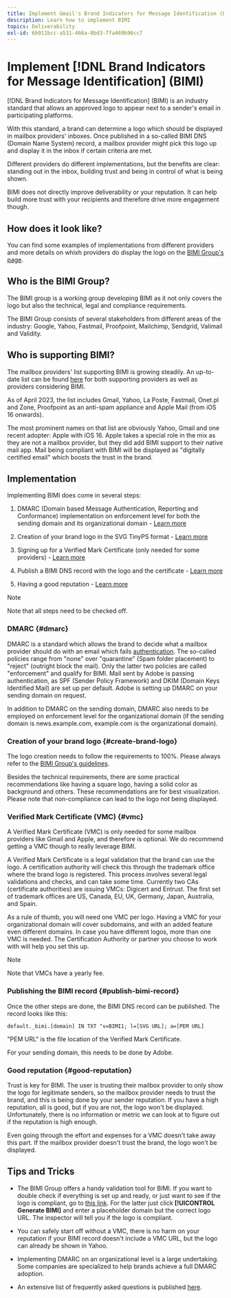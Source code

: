 ```yaml
---
title: Implement Gmail's Brand Indicators for Message Identification (BIMI)
description: Learn how to implement BIMI
topics: Deliverability
exl-id: 6b911bcc-a531-466a-8bd3-7fa469b96cc7
---
```

# Implement [!DNL Brand Indicators for Message Identification] (BIMI)

[!DNL Brand Indicators for Message Identification] (BIMI) is an industry standard that allows an approved logo to appear next to a sender's email in participating platforms.

With this standard, a brand can determine a logo which should be displayed in mailbox providers' inboxes. Once published in a so-called BIMI DNS (Domain Name System) record, a mailbox provider might pick this logo up and display it in the inbox if certain criteria are met.

Different providers do different implementations, but the benefits are clear: standing out in the inbox, building trust and being in control of what is being shown.

BIMI does not directly improve deliverability or your reputation. It can help build more trust with your recipients and therefore drive more engagement though.

## How does it look like?

You can find some examples of implementations from different providers and more details on whixh providers do display the logo on the [BIMI Group's page](https://bimigroup.org/where-is-my-bimi-logo-displayed/).

## Who is the BIMI Group?

The BIMI group is a working group developing BIMI as it not only covers the logo but also the technical, legal and compliance requirements.

The BIMI Group consists of several stakeholders from different areas of the industry: Google, Yahoo, Fastmail, Proofpoint, Mailchimp, Sendgrid, Valimail and Validity.

## Who is supporting BIMI?

The mailbox providers' list supporting BIMI is growing steadily. An up-to-date list can be found [here](https://bimigroup.org/bimi-infographic/) for both supporting providers as well as providers considering BIMI.

As of April 2023, the list includes Gmail, Yahoo, La Poste, Fastmail, Onet.pl and Zone, Proofpoint as an anti-spam appliance and Apple Mail (from iOS 16 onwards).

The most prominent names on that list are obviously Yahoo, Gmail and one recent adopter: Apple with iOS 16. Apple takes a special role in the mix as they are not a mailbox provider, but they did add BIMI support to their native mail app. Mail being compliant with BIMI will be displayed as "digitally certified email" which boosts the trust in the brand.

## Implementation

Implementing BIMI does come in several steps:

1. DMARC (Domain based Message Authentication, Reporting and Conformance) implementation on enforcement level for both the sending domain and its organizational domain - [Learn more](#dmarc)

1. Creation of your brand logo in the SVG TinyPS format - [Learn more](#create-brand-logo)

1. Signing up for a Verified Mark Certificate (only needed for some providers) - [Learn more](#vmc)

1. Publish a BIMI DNS record with the logo and the certificate - [Learn more](#publish-bimi-record)

1. Having a good reputation - [Learn more](#good-reputation)

>[!NOTE]
>
>Note that all steps need to be checked off.


### DMARC {#dmarc}

DMARC is a standard which allows the brand to decide what a mailbox provider should do with an email which fails [authentication](../additional-resources/authentication.md). The so-called policies range from "none" over "quarantine" (Spam folder placement) to "reject" (outright block the mail). Only the latter two policies are called "enforcement" and qualify for BIMI. Mail sent by Adobe is passing authentication, as SPF (Sender Policy Framework) and DKIM (Domain Keys Identified Mail) are set up per default. Adobe is setting up DMARC on your sending domain on request.

In addition to DMARC on the sending domain, DMARC also needs to be employed on enforcement level for the organizational domain (if the sending domain is news.example.com, example.com is the organizational domain).

### Creation of your brand logo {#create-brand-logo}

The logo creation needs to follow the requirements to 100%. Please always refer to the [BIMI Group's guidelines](https://bimigroup.org/creating-bimi-svg-logo-files/).

Besides the technical requirements, there are some practical recommendations like having a square logo, having a solid color as background and others. These recommendations are for best visualization.
Please note that non-compliance can lead to the logo not being displayed. 

### Verified Mark Certificate (VMC) {#vmc}

A Verified Mark Certificate (VMC) is only needed for some mailbox providers like Gmail and Apple, and therefore is optional. We do recommend getting a VMC though to really leverage BIMI.

A Verified Mark Certificate is a legal validation that the brand can use the logo. A certification authority will check this through the trademark office where the brand logo is registered. This process involves several legal validations and checks, and can take some time. Currently two CAs (certificate authorities) are issuing VMCs: Digicert and Entrust. The first set of trademark offices are US, Canada, EU, UK, Germany, Japan, Australia, and Spain.

As a rule of thumb, you will need one VMC per logo. Having a VMC for your organizational domain will cover subdomains, and with an added feature even different domains. In case you have different logos, more than one VMC is needed. The Certification Authority or partner you choose to work with will help you set this up.

>[!NOTE]
>
>Note that VMCs have a yearly fee.

### Publishing the BIMI record {#publish-bimi-record}

Once the other steps are done, the BIMI DNS record can be published. The record looks like this:

```
default._bimi.[domain] IN TXT "v=BIMI1; l=[SVG URL]; a=[PEM URL]
```

"PEM URL" is the file location of the Verified Mark Certificate.

For your sending domain, this needs to be done by Adobe.

### Good reputation {#good-reputation}

Trust is key for BIMI. The user is trusting their mailbox provider to only show the logo for legitimate senders, so the mailbox provider needs to trust the brand, and this is being done by your sender reputation. If you have a high reputation, all is good, but if you are not, the logo won't be displayed. Unfortunately, there is no information or metric we can look at to figure out if the reputation is high enough.

Even going through the effort and expenses for a VMC doesn't take away this part. If the mailbox provider doesn't trust the brand, the logo won't be displayed.

## Tips and Tricks

* The BIMI Group offers a handy validation tool for BIMI. If you want to double check if everything is set up and ready, or just want to see if the logo is compliant, go to [this link](https://bimigroup.org/bimi-generator/). For the latter just click **[!UICONTROL Generate BIMI]** and enter a placeholder domain but the correct logo URL. The inspector will tell you if the logo is compliant.

* You can safely start off without a VMC, there is no harm on your reputation if your BIMI record doesn't include a VMC URL, but the logo can already be shown in Yahoo.

* Implementing DMARC on an organizational level is a large undertaking. Some companies are specialized to help brands achieve a full DMARC adoption.

* An extensive list of frequently asked questions is published [here](https://bimigroup.org/faqs-for-senders-esps/).
